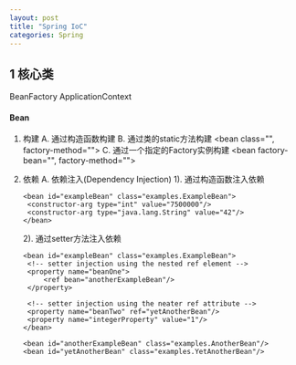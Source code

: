 ```yaml
---
layout: post
title: "Spring IoC"
categories: Spring
---
```

## 1 核心类
BeanFactory
ApplicationContext

#### Bean
1. 构建
A. 通过构造函数构建
   <bean class="">
B. 通过类的static方法构建
   <bean class="", factory-method="">
C. 通过一个指定的Factory实例构建
  <bean factory-bean="", factory-method="">

2. 依赖
A. 依赖注入(Dependency Injection)
   1). 通过构造函数注入依赖
   ```
   <bean id="exampleBean" class="examples.ExampleBean">
    <constructor-arg type="int" value="7500000"/>
    <constructor-arg type="java.lang.String" value="42"/>
   </bean>
   ```
   2). 通过setter方法注入依赖
   ```
   <bean id="exampleBean" class="examples.ExampleBean">
    <!-- setter injection using the nested ref element -->
    <property name="beanOne">
        <ref bean="anotherExampleBean"/>
    </property>

    <!-- setter injection using the neater ref attribute -->
    <property name="beanTwo" ref="yetAnotherBean"/>
    <property name="integerProperty" value="1"/>
   </bean>

   <bean id="anotherExampleBean" class="examples.AnotherBean"/>
   <bean id="yetAnotherBean" class="examples.YetAnotherBean"/>
   ```
   
